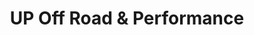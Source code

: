 ---
title: "UP Off Road & Performance"
url: /negaunee/up-off-road-and-performance/
shop: car repair
---